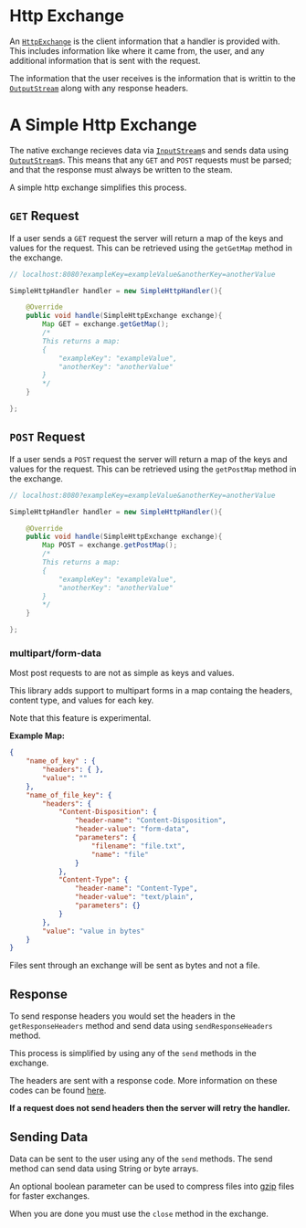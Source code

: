 ---
---
# Http Exchange

An [`HttpExchange`](https://docs.oracle.com/en/java/javase/11/docs/api/jdk.httpserver/com/sun/net/httpserver/HttpExchange.html) is the client information that a handler is provided with.
This includes information like where it came from, the user, and any additional information that is sent with the request.


The information that the user receives is the information that is writtin to the [`OutputStream`](https://docs.oracle.com/en/java/javase/11/docs/api/jdk.httpserver/com/sun/net/httpserver/HttpExchange.html#getResponseBody()) along with any response headers.

<!-- simple http exchange -->
# A Simple Http Exchange

The native exchange recieves data via  [`InputStream`](https://docs.oracle.com/en/java/javase/11/docs/api/jdk.httpserver/com/sun/net/httpserver/HttpExchange.html#getRequestBody())s and sends data using [`OutputStream`](https://docs.oracle.com/en/java/javase/11/docs/api/jdk.httpserver/com/sun/net/httpserver/HttpExchange.html#getResponseBody())s. This means that any `GET` and `POST` requests must be parsed; and that the response must always be written to the steam.

A simple http exchange simplifies this process.

<!-- get -->
## `GET` Request

If a user sends a `GET` request the server will return a map of the keys and values for the request. This can be retrieved using the `getGetMap` method in the exchange.

```java
// localhost:8080?exampleKey=exampleValue&anotherKey=anotherValue

SimpleHttpHandler handler = new SimpleHttpHandler(){

    @Override
    public void handle(SimpleHttpExchange exchange){
        Map GET = exchange.getGetMap();
        /*
        This returns a map:
        {
            "exampleKey": "exampleValue",
            "anotherKey": "anotherValue"
        }
        */
    }

};
```

<!-- post -->
## `POST` Request


If a user sends a `POST` request the server will return a map of the keys and values for the request. This can be retrieved using the `getPostMap` method in the exchange.

```java
// localhost:8080?exampleKey=exampleValue&anotherKey=anotherValue

SimpleHttpHandler handler = new SimpleHttpHandler(){

    @Override
    public void handle(SimpleHttpExchange exchange){
        Map POST = exchange.getPostMap();
        /*
        This returns a map:
        {
            "exampleKey": "exampleValue",
            "anotherKey": "anotherValue"
        }
        */
    }

};
```

### multipart/form-data

Most post requests to are not as simple as keys and values.

This library adds support to multipart forms in a map containg the headers, content type, and values for each key.

Note that this feature is experimental.

**Example Map:**
```json
{
    "name_of_key" : {
        "headers": { },
        "value": ""
    },
    "name_of_file_key": {
        "headers": {
            "Content-Disposition": {
                "header-name": "Content-Disposition",
                "header-value": "form-data",
                "parameters": {
                    "filename": "file.txt",
                    "name": "file"
                }
            },
            "Content-Type": {
                "header-name": "Content-Type",
                "header-value": "text/plain",
                "parameters": {}
            }
        },
        "value": "value in bytes"
    }
}
```

Files sent through an exchange will be sent as bytes and not a file.

<!-- response -->
## Response

To send response headers you would set the headers in the `getResponseHeaders` method and send data using `sendResponseHeaders` method. 

This process is simplified by using any of the `send` methods in the exchange.

The headers are sent with a response code. More information on these codes can be found [here](https://www.iana.org/assignments/http-status-codes/http-status-codes.xhtml).

**If a request does not send headers then the server will retry the handler.**

<!-- send -->
## Sending Data

Data can be sent to the user using any of the `send` methods. The send method can send data using String or byte arrays.

An optional boolean parameter can be used to compress files into [gzip](https://en.wikipedia.org/wiki/Gzip) files for faster exchanges.

When you are done you must use the `close` method in the exchange.